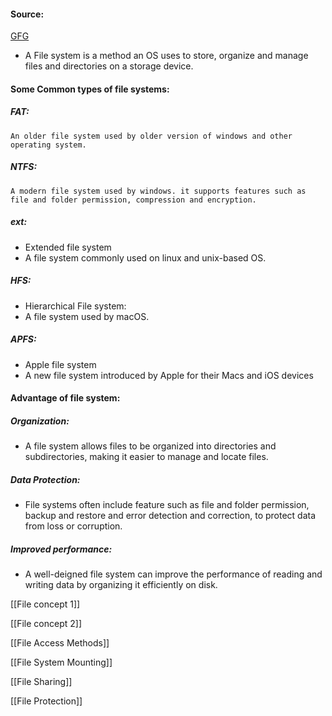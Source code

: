 #### Source:
[GFG](https://www.geeksforgeeks.org/file-systems-in-operating-system/)

* A File system is a method an OS uses to store, organize and manage files and directories on a storage device.

#### Some Common types of file systems:

##### FAT:
	An older file system used by older version of windows and other operating system.

##### NTFS:
	A modern file system used by windows. it supports features such as file and folder permission, compression and encryption.

##### ext:

* Extended file system
* A file system commonly used on linux and unix-based OS.

##### HFS:

* Hierarchical File system:
* A file system used by macOS.

##### APFS:

* Apple file system
* A new file system introduced by Apple for their Macs and iOS devices

#### Advantage of file system:

##### Organization:

* A file system allows files to be organized into directories and subdirectories, making it easier to manage and locate files.

##### Data Protection:

* File systems often include feature such as file and folder permission, backup and restore and error detection and correction, to protect data from loss or corruption.

##### Improved performance:

* A well-deigned file system can improve the performance of reading and writing data by organizing it efficiently on disk.

[[File concept 1]]

[[File concept 2]]

[[File Access Methods]]

[[File System Mounting]]

[[File Sharing]]

[[File Protection]]




